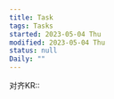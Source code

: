 ```yaml
---
title: Task
tags: Tasks
started: 2023-05-04 Thu
modified: 2023-05-04 Thu
status: null
Daily: ""
---
```

对齐KR:: 
